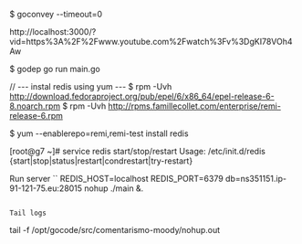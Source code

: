 $ goconvey --timeout=0

http://localhost:3000/?vid=https%3A%2F%2Fwww.youtube.com%2Fwatch%3Fv%3DgKI78VOh4Aw

$ godep go run main.go 


// --- instal redis using yum ---
$ rpm -Uvh http://download.fedoraproject.org/pub/epel/6/x86_64/epel-release-6-8.noarch.rpm
$ rpm -Uvh http://rpms.famillecollet.com/enterprise/remi-release-6.rpm

$ yum --enablerepo=remi,remi-test install redis

[root@g7 ~]# service redis start/stop/restart
Usage: /etc/init.d/redis {start|stop|status|restart|condrestart|try-restart}

Run server
``
REDIS_HOST=localhost REDIS_PORT=6379 db=ns351151.ip-91-121-75.eu:28015 nohup ./main &.
```

Tail logs
```
tail -f /opt/gocode/src/comentarismo-moody/nohup.out
```